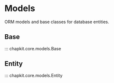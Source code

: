 # Models

ORM models and base classes for database entities.

## Base

::: chapkit.core.models.Base

## Entity

::: chapkit.core.models.Entity
